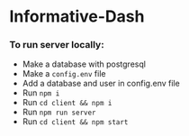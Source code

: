 # Informative-Dash 
### To run server locally:
- Make a database with postgresql 
- Make a ``` config.env ``` file 
- Add a database and user in config.env file 
- Run ``` npm i ``` 
- Run ``` cd client && npm i ``` 
- Run ``` npm run server ``` 
- Run ``` cd client && npm start ```
